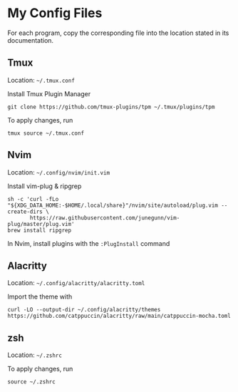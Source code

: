 # My Config Files

For each program, copy the corresponding file into the location stated in its documentation.


## Tmux

Location: `~/.tmux.conf`

Install Tmux Plugin Manager 
```
git clone https://github.com/tmux-plugins/tpm ~/.tmux/plugins/tpm
```

To apply changes, run 
```
tmux source ~/.tmux.conf
```

## Nvim

Location: `~/.config/nvim/init.vim`

Install vim-plug & ripgrep
```
sh -c 'curl -fLo "${XDG_DATA_HOME:-$HOME/.local/share}"/nvim/site/autoload/plug.vim --create-dirs \
       https://raw.githubusercontent.com/junegunn/vim-plug/master/plug.vim'
brew install ripgrep
```

In Nvim, install plugins with the `:PlugInstall` command

## Alacritty

Location: `~/.config/alacritty/alacritty.toml`

Import the theme with 
```
curl -LO --output-dir ~/.config/alacritty/themes https://github.com/catppuccin/alacritty/raw/main/catppuccin-mocha.toml
```

## zsh

Location: `~/.zshrc`

To apply changes, run 
```
source ~/.zshrc
```
